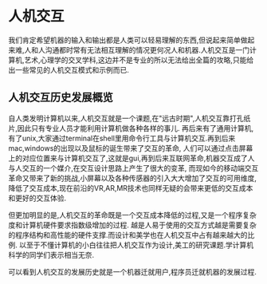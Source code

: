 # 人机交互

我们肯定希望机器的输入和输出都是人类可以轻易理解的东西,但说起来简单做起来难,人和人沟通都时常有无法相互理解的情况更何况人和机器.人机交互是一门计算机,艺术,心理学的交叉学科,这边并不是专业的所以无法给出全篇的攻略,只能给出一些常见的人机交互模式和示例而已.


## 人机交互历史发展概览

自人类发明计算机以来,人机交互就是一个课题,在"远古时期",人机交互靠打孔纸片,因此只有专业人员才能利用计算机做各种各样的事儿. 再后来有了通用计算机,有了unix,大家通过terminal在shell里用命令行工具与计算机交互.再到后来mac,windows的出现以及鼠标的诞生带来了交互的革命, 人们可以通过点击屏幕上的对应位置来与计算机交互了,这就是gui,再到后来互联网革命,机器交互成了人与人交互的一个媒介,在交互设计思路上产生了很大的变革, 而现如今的移动端交互革命又带来了新的挑战,小屏幕以及各种传感器的引入大大增加了交互的可用维度,降低了交互成本,现在前沿的VR,AR,MR技术也同样无疑的会带来更低的交互成本和更好的交互体验.

但更加明显的是,人机交互的革命既是一个交互成本降低的过程,又是一个程序复杂度和计算机硬件要求指数级增加的过程. 越是人易于使用的交互方式越是需要复杂的程序结构和高性能的硬件支撑.而设计和美学也在人机交互中占有越来越大的比例. 以至于不懂计算机的小白往往把人机交互作为设计,美工的研究课题.学计算机科学的同学们表示相当无奈.

可以看到人机交互的发展历史就是一个机器迁就用户,程序员迁就机器的发展过程.

